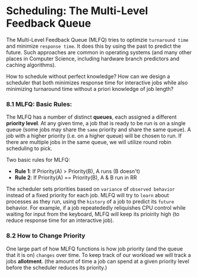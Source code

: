 # Scheduling: The Multi-Level Feedback Queue

The Multi-Level Feedback Queue (MLFQ) tries to optimzie `turnaround time` and minimize `response time`. 
It does this by using the past to predict the future. Such approaches are common in operating systems (and many other places in Computer Science, including hardware branch predictors and caching algorithms).

How to schedule without perfect knowledge? How can we design a scheduler that both minimizes response time for
interactive jobs while also minimizing turnaround time without a priori knowledge of job length?

### 8.1 MLFQ: Basic Rules:

The MLFQ has a number of distinct **queues**, each assigned a different **priority level**. At any given time, a job that is ready to be run is on a single queue (some jobs may share the `same` priority and share the same queue). A job with a higher priority (i.e. on a higher queue) will be chosen to run. If there are multiple jobs in the same queue, we will utilize round robin scheduling to pick. 

Two basic rules for MLFQ:
- **Rule 1**: If Priority(A) > Priority(B), A runs (B doesn't)
- **Rule 2**: If Priority(A) == Priority(B), A & B run in RR

The scheduler sets priorities based on `variance` of `observed behavior` instead of a fixed priority for each job. MLFQ will try to `learn` about processes as they run, using the `history` of a job to predict its `future` behavior. For example, if a job repeatededly reliquishes CPU control while waiting for input from the keyboard, MLFQ will keep its prioirity high (to reduce response time for an interactive job). 

### 8.2 How to Change Priority

One large part of how MLFQ functions is how job priority (and the queue that it is on) `changes` over time. To keep track of our workload we will track a jobs **allotment**. (the amount of time a job can spend at a given priority level before the scheduler reduces its priority.)

